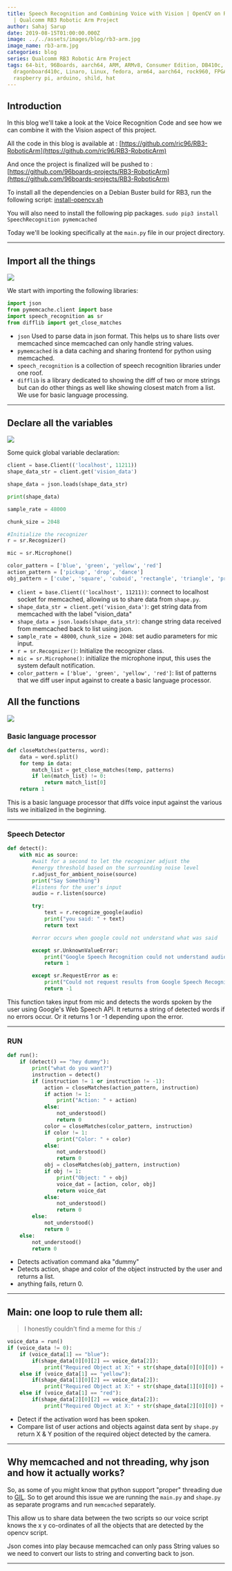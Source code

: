 ```yaml
---
title: Speech Recognition and Combining Voice with Vision | OpenCV on RB3 Pt. 5
  | Qualcomm RB3 Robotic Arm Project
author: Sahaj Sarup
date: 2019-08-15T01:00:00.000Z
image: ../../assets/images/blog/rb3-arm.jpg
image_name: rb3-arm.jpg
categories: blog
series: Qualcomm RB3 Robotic Arm Project
tags: 64-bit, 96Boards, aarch64, ARM, ARMv8, Consumer Edition, DB410c,
  dragonboard410c, Linaro, Linux, fedora, arm64, aarch64, rock960, FPGA,
  raspberry pi, arduino, shild, hat
---
```


## Introduction

In this blog we'll take a look at the Voice Recognition Code and see how we can combine it with the Vision aspect of this project.

All the code in this blog is available at : [https://github.com/ric96/RB3-RoboticArm](https://github.com/ric96/RB3-RoboticArm)

And once the project is finalized will be pushed to : [https://github.com/96boards-projects/RB3-RoboticArm](https://github.com/96boards-projects/RB3-RoboticArm)

To install all the dependencies on a Debian Buster build for RB3, run the following script:
[install-opencv.sh](https://github.com/ric96/RB3-RoboticArm/raw/master/install.sh)

You will also need to install the following pip packages.
`sudo pip3 install SpeechRecognition pymemcached`

Today we'll be looking specifically at the `main.py` file in our project directory.

***

## Import all the things

![](https://memegenerator.net/img/instances/60968180/python-programming-import-all-the-things.jpg)

We start with importing the following libraries:

```python
import json
from pymemcache.client import base
import speech_recognition as sr
from difflib import get_close_matches
```

- `json` Used to parse data in json format. This helps us to share lists over memcached since memcached can only handle string values.
- `pymemcached` is a data caching and sharing frontend for python using memcached.
- `speech_recognition` is a collection of speech recognition libraries under one roof.
- `difflib` is a library dedicated to showing the diff of two or more strings but can do other things as well like showing closest match from a list. We use for basic language processing.

***

## Declare all the variables

![](http://www.quickmeme.com/img/37/3718582dec2f47042c0aa7e92cb29662a32bf4f6a3b5dfc1d52fd17d530b970a.jpg)

Some quick global variable declaration:

```python
client = base.Client(('localhost', 11211))
shape_data_str = client.get('vision_data')

shape_data = json.loads(shape_data_str)

print(shape_data)

sample_rate = 48000

chunk_size = 2048

#Initialize the recognizer
r = sr.Recognizer()

mic = sr.Microphone()

color_pattern = ['blue', 'green', 'yellow', 'red']
action_pattern = ['pickup', 'drop', 'dance']
obj_pattern = ['cube', 'square', 'cuboid', 'rectangle', 'triangle', 'prism', 'cone', 'hexagon', 'circle', 'sphere', 'ball' ]
```

- `client = base.Client(('localhost', 11211))`: connect to localhost socket for memcached, allowing us to share data from `shape.py`.
- `shape_data_str = client.get('vision_data')`: get string data from memcached with the label "vision_data"
- `shape_data = json.loads(shape_data_str)`: change string data received from memcached back to list using json.
- `sample_rate = 48000`, `chunk_size = 2048`: set audio parameters for mic input.
- `r = sr.Recognizer()`: Initialize the recognizer class.
- `mic = sr.Microphone()`: initialize the microphone input, this uses the system default notification.
- `color_pattern = ['blue', 'green', 'yellow', 'red']`: list of patterns that we diff user input against to create a basic language processor.

## All the functions
![](https://i2.wp.com/www.relatably.com/m/img/functional-programming-memes/meme-functions.jpg)

### Basic language processor

```python
def closeMatches(patterns, word):
	data = word.split()
	for temp in data:
		match_list = get_close_matches(temp, patterns)
		if len(match_list) != 0:
			return match_list[0]
	return 1
```

This is a basic language processor that diffs voice input against the various lists we initialized in the beginning.

***

### Speech Detector

```python
def detect():
	with mic as source:
		#wait for a second to let the recognizer adjust the
		#energy threshold based on the surrounding noise level
		r.adjust_for_ambient_noise(source)
		print("Say Something")
		#listens for the user's input
		audio = r.listen(source)

		try:
			text = r.recognize_google(audio)
			print("you said: " + text)
			return text

		#error occurs when google could not understand what was said

		except sr.UnknownValueError:
			print("Google Speech Recognition could not understand audio")
			return 1

		except sr.RequestError as e:
			print("Could not request results from Google Speech Recognition service; {0}".format(e))
			return -1
```

This function takes input from mic and detects the words spoken by the user using Google's Web Speech API. It returns a string of detected words if no errors occur. Or it returns 1 or -1 depending upon the error.

***

### RUN

```python
def run():
    if (detect() == "hey dummy"):
        print("what do you want?")
        instruction = detect()
        if (instruction != 1 or instruction != -1):
            action = closeMatches(action_pattern, instruction)
            if action != 1:
                print("Action: " + action)
            else:
                not_understood()
                return 0
            color = closeMatches(color_pattern, instruction)
            if color != 1:
                print("Color: " + color)
            else:
                not_understood()
                return 0
            obj = closeMatches(obj_pattern, instruction)
            if obj != 1:
                print("Object: " + obj)
                voice_dat = [action, color, obj]
                return voice_dat
            else:
                not_understood()
                return 0
        else:
            not_understood()
            return 0
    else:
        not_understood()
        return 0
```

- Detects activation command aka "dummy"
- Detects action, shape and color of the object instructed by the user and returns a list.
- anything fails, return 0.

***

## Main: one loop to rule them all:
> I honestly couldn't find a meme for this :/

```python
voice_data = run()
if (voice_data != 0):
    if (voice_data[1] == "blue"):
        if(shape_data[0][0][2] == voice_data[2]):
            print("Required Object at X:" + str(shape_data[0][0][0]) + " Y: " + str(shape_data[0][0][1]))
    else if (voice_data[1] == "yellow"):
        if(shape_data[1][0][2] == voice_data[2]):
            print("Required Object at X:" + str(shape_data[1][0][0]) + " Y: " + str(shape_data[1][0][1]))
    else if (voice_data[1] == "red"):
        if(shape_data[2][0][2] == voice_data[2]):
            print("Required Object at X:" + str(shape_data[2][0][0]) + " Y: " + str(shape_data[2][0][1]))
```

- Detect if the activation word has been spoken.
- Compare list of user actions and objects against data sent by `shape.py` return X & Y position of the required object detected by the camera.

***

## Why memcached and not threading, why json and how it actually works?

So, as some of you might know that python support "proper" threading due to [GIL](https://realpython.com/python-gil/). So to get around this issue we are running the `main.py` and `shape.py` as separate programs and run `memcached` separately.

This allow us to share data between the two scripts so our voice script knows the x y co-ordinates of all the objects that are detected by the opencv script.

Json comes into play because memcached can only pass String values so we need to convert our lists to string and converting back to json.

***
